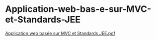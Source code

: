 # Application-web-bas-e-sur-MVC-et-Standards-JEE
[Application web basée sur MVC et Standards JEE.pdf](https://github.com/Nafia-AKDI/Application-web-bas-e-sur-MVC-et-Standards-JEE/files/10070451/Application.web.basee.sur.MVC.et.Standards.JEE.pdf)
